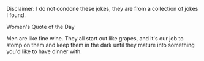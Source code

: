 Disclaimer: I do not condone these jokes, they are from a collection of jokes I found.

Women's Quote of the Day

Men are like fine wine. They all start out like grapes, and it's our job to stomp on them and keep them in the dark until they mature into something you'd like to have dinner with.

